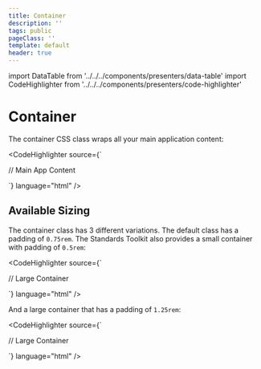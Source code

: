 ```yaml
---
title: Container
description: ''
tags: public
pageClass: ''
template: default
header: true
---
```


import DataTable from '../../../components/presenters/data-table'
import CodeHighlighter from '../../../components/presenters/code-highlighter'

# Container

The container CSS class wraps all your main application content:

<CodeHighlighter 
source={`<div class="rn-container">
  // Main App Content
</div>`} language="html"
/>

## Available Sizing

The container class has 3 different variations. The default class has a padding of `0.75rem`. The Standards Toolkit also provides a small container with padding of `0.5rem`:

<CodeHighlighter 
source={`<div class="rn-container--large">
  // Large Container
</div>`} language="html"
/>

And a large container that has a padding of `1.25rem`:

<CodeHighlighter 
source={`<div class="rn-container--small">
  // Large Container
</div>`} language="html"
/>
